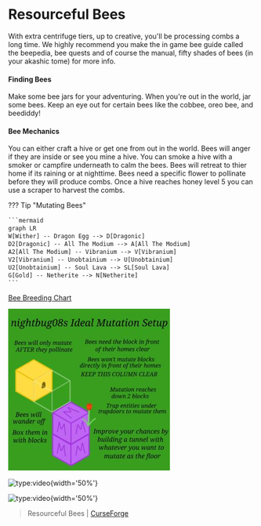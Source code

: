 # Resourceful Bees

With extra centrifuge tiers, up to creative, you'll be processing combs a long time. We highly recommend you make the in game bee guide called the beepedia, bee quests and of course the manual, fifty shades of bees (in your akashic tome) for more info.

#### Finding Bees
Make some bee jars for your adventuring. When you're out in the world, jar some bees. Keep an eye out for certain bees like the cobbee, oreo bee, and beediddy!

#### Bee Mechanics

You can either craft a hive or get one from out in the world. Bees will anger if they are inside or see you mine a hive. You can smoke a hive with a smoker or campfire underneath to calm the bees. Bees will retreat to thier home if its raining or at nighttime. Bees need a specific flower to pollinate before they will produce combs. Once a hive reaches honey level 5 you can use a scraper to harvest the combs.

??? Tip "Mutating Bees"

    ```mermaid
    graph LR
    W[Wither] -- Dragon Egg --> D[Dragonic]
    D2[Dragonic] -- All The Modium --> A[All The Modium]
    A2[All The Modium] -- Vibranium --> V[Vibranium]
    V2[Vibranium] -- Unobtainium --> U[Unobtainium]
    U2[Unobtainium] -- Soul Lava --> SL[Soul Lava]
    G[Gold] -- Netherite --> N[Netherite]
    ```


[Bee Breeding Chart](https://miro.com/app/board/o9J_lLqaxQ4=/?invite_link_id=68812950259)

![IMG](img\beemutation.jpeg)

![type:video](https://youtube.com/embed/-As76nEfLP8){width='50%'}

![type:video](https://youtube.com/embed/0LK0C9fjl4A){width='50%'}

> Resourceful Bees | [CurseForge](https://www.curseforge.com/minecraft/mc-mods/resourceful-bees)
